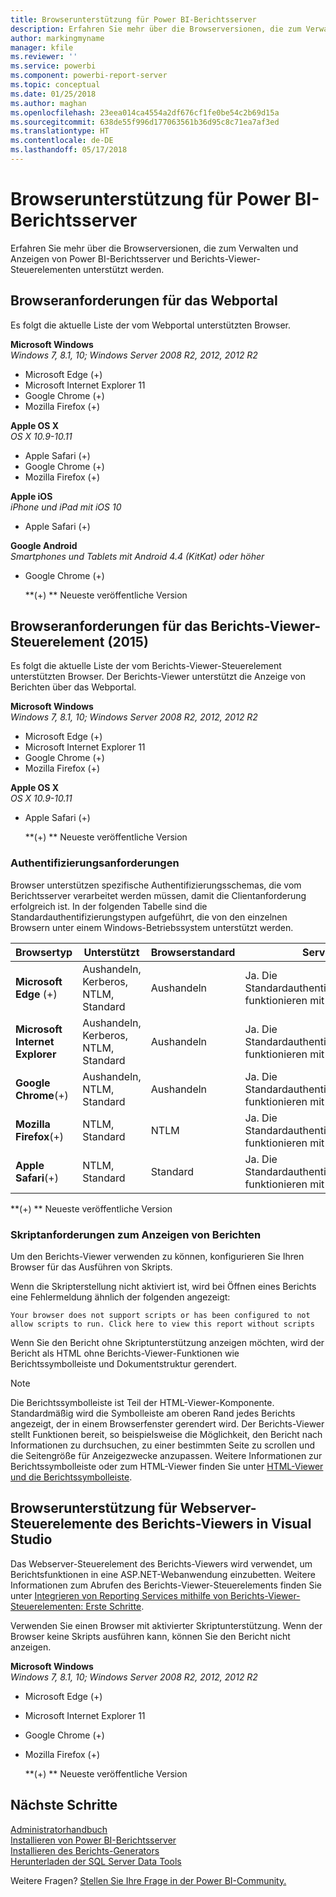 ```yaml
---
title: Browserunterstützung für Power BI-Berichtsserver
description: Erfahren Sie mehr über die Browserversionen, die zum Verwalten und Anzeigen von Power BI-Berichtsserver und Berichts-Viewer-Steuerelementen unterstützt werden.
author: markingmyname
manager: kfile
ms.reviewer: ''
ms.service: powerbi
ms.component: powerbi-report-server
ms.topic: conceptual
ms.date: 01/25/2018
ms.author: maghan
ms.openlocfilehash: 23eea014ca4554a2df676cf1fe0be54c2b69d15a
ms.sourcegitcommit: 638de55f996d177063561b36d95c8c71ea7af3ed
ms.translationtype: HT
ms.contentlocale: de-DE
ms.lasthandoff: 05/17/2018
---
```

# <a name="browser-support-for-power-bi-report-server"></a>Browserunterstützung für Power BI-Berichtsserver
Erfahren Sie mehr über die Browserversionen, die zum Verwalten und Anzeigen von Power BI-Berichtsserver und Berichts-Viewer-Steuerelementen unterstützt werden.

## <a name="browser-requirements-for-the-web-portal"></a>Browseranforderungen für das Webportal
Es folgt die aktuelle Liste der vom Webportal unterstützten Browser.

**Microsoft Windows**  
*Windows 7, 8.1, 10; Windows Server 2008 R2, 2012, 2012 R2*

* Microsoft Edge (+)
* Microsoft Internet Explorer 11
* Google Chrome (+)
* Mozilla Firefox (+)

**Apple OS X**  
*OS X 10.9-10.11*

* Apple Safari (+)
* Google Chrome (+)
* Mozilla Firefox (+)

**Apple iOS**  
*iPhone und iPad mit iOS 10*

* Apple Safari (+)

**Google Android**  
*Smartphones und Tablets mit Android 4.4 (KitKat) oder höher*

* Google Chrome (+)
  
  **(+) ** Neueste veröffentliche Version

## <a name="browser-requirements-for-the-report-viewer-web-control-2015"></a>Browseranforderungen für das Berichts-Viewer-Steuerelement (2015)
Es folgt die aktuelle Liste der vom Berichts-Viewer-Steuerelement unterstützten Browser. Der Berichts-Viewer unterstützt die Anzeige von Berichten über das Webportal.

**Microsoft Windows**  
*Windows 7, 8.1, 10; Windows Server 2008 R2, 2012, 2012 R2*

* Microsoft Edge (+)
* Microsoft Internet Explorer 11
* Google Chrome (+)
* Mozilla Firefox (+)

**Apple OS X**  
*OS X 10.9-10.11*

* Apple Safari (+)
  
  **(+) ** Neueste veröffentliche Version

### <a name="authentication-requirements"></a>Authentifizierungsanforderungen
Browser unterstützen spezifische Authentifizierungsschemas, die vom Berichtsserver verarbeitet werden müssen, damit die Clientanforderung erfolgreich ist. In der folgenden Tabelle sind die Standardauthentifizierungstypen aufgeführt, die von den einzelnen Browsern unter einem Windows-Betriebssystem unterstützt werden.

| **Browsertyp** | **Unterstützt** | **Browserstandard** | **Serverstandard** |
| --- | --- | --- | --- |
| **Microsoft Edge** (+) |Aushandeln, Kerberos, NTLM, Standard |Aushandeln |Ja. Die Standardauthentifizierungseinstellungen funktionieren mit Edge. |
| **Microsoft Internet Explorer** |Aushandeln, Kerberos, NTLM, Standard |Aushandeln |Ja. Die Standardauthentifizierungseinstellungen funktionieren mit Internet Explorer. |
| **Google Chrome**(+) |Aushandeln, NTLM, Standard |Aushandeln |Ja. Die Standardauthentifizierungseinstellungen funktionieren mit Chrome. |
| **Mozilla Firefox**(+) |NTLM, Standard |NTLM |Ja. Die Standardauthentifizierungseinstellungen funktionieren mit Firefox. |
| **Apple Safari**(+) |NTLM, Standard |Standard |Ja. Die Standardauthentifizierungseinstellungen funktionieren mit Safari. |

 **(+) ** Neueste veröffentliche Version

### <a name="script-requirements-for-viewing-reports"></a>Skriptanforderungen zum Anzeigen von Berichten
Um den Berichts-Viewer verwenden zu können, konfigurieren Sie Ihren Browser für das Ausführen von Skripts.

Wenn die Skripterstellung nicht aktiviert ist, wird bei Öffnen eines Berichts eine Fehlermeldung ähnlich der folgenden angezeigt:

```
Your browser does not support scripts or has been configured to not allow scripts to run. Click here to view this report without scripts
```

 Wenn Sie den Bericht ohne Skriptunterstützung anzeigen möchten, wird der Bericht als HTML ohne Berichts-Viewer-Funktionen wie Berichtssymbolleiste und Dokumentstruktur gerendert.

> [!NOTE]
> Die Berichtssymbolleiste ist Teil der HTML-Viewer-Komponente. Standardmäßig wird die Symbolleiste am oberen Rand jedes Berichts angezeigt, der in einem Browserfenster gerendert wird. Der Berichts-Viewer stellt Funktionen bereit, so beispielsweise die Möglichkeit, den Bericht nach Informationen zu durchsuchen, zu einer bestimmten Seite zu scrollen und die Seitengröße für Anzeigezwecke anzupassen. Weitere Informationen zur Berichtssymbolleiste oder zum HTML-Viewer finden Sie unter [HTML-Viewer und die Berichtssymbolleiste](https://docs.microsoft.com/sql/reporting-services/html-viewer-and-the-report-toolbar).
> 
> 

## <a name="browser-support-for-report-viewer-web-server-controls-in-visual-studio"></a>Browserunterstützung für Webserver-Steuerelemente des Berichts-Viewers in Visual Studio
Das Webserver-Steuerelement des Berichts-Viewers wird verwendet, um Berichtsfunktionen in eine ASP.NET-Webanwendung einzubetten. Weitere Informationen zum Abrufen des Berichts-Viewer-Steuerelements finden Sie unter [Integrieren von Reporting Services mithilfe von Berichts-Viewer-Steuerelementen: Erste Schritte](https://docs.microsoft.com/sql/reporting-services/application-integration/integrating-reporting-services-using-reportviewer-controls-get-started).

Verwenden Sie einen Browser mit aktivierter Skriptunterstützung. Wenn der Browser keine Skripts ausführen kann, können Sie den Bericht nicht anzeigen.

**Microsoft Windows**  
*Windows 7, 8.1, 10; Windows Server 2008 R2, 2012, 2012 R2*

* Microsoft Edge (+)
* Microsoft Internet Explorer 11
* Google Chrome (+)
* Mozilla Firefox (+)
  
  **(+) ** Neueste veröffentliche Version

## <a name="next-steps"></a>Nächste Schritte
[Administratorhandbuch](admin-handbook-overview.md)  
[Installieren von Power BI-Berichtsserver](install-report-server.md)  
[Installieren des Berichts-Generators](https://docs.microsoft.com/sql/reporting-services/install-windows/install-report-builder)  
[Herunterladen der SQL Server Data Tools](http://go.microsoft.com/fwlink/?LinkID=616714)

Weitere Fragen? [Stellen Sie Ihre Frage in der Power BI-Community.](https://community.powerbi.com/)


